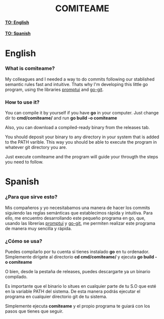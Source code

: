 <h1 align="center">COMITEAME</h1>

#### [TO: English](#English)
#### [TO: Spanish](#Spanish)

# English

### What is comiteame?
My colleagues and I needed a way to do commits following our stablished semantic rules fast and intuitive.
Thats why I'm developing this little go program, using the libraries [promptui](https://github.com/manifoldco/promptui) and
[go-git](https://github.com/go-git/go-git).

### How to use it?
You can compile it by yourself if you have **go** in your computer. Just change dir to **cmd/comiteame/** and run **go build -o comiteame**

Also, you can download a compiled-ready binary from the releases tab.

You should deposit your binary to any directory in your system that is added to the PATH varible. This way you should be able to execute the
program in whatever git directory you are.

Just execute comiteame and the program will guide your througth the steps you need to follow.

# Spanish

### ¿Para que sirve esto?
Mis compañeros y yo necesitabamos una manera de hacer los commits siguiendo las reglas semánticas que establecimos rápida y intuitiva.
Para ello, me encuentro desarrollando este pequeño programa en go, que, usando las librerías [promptui](https://github.com/manifoldco/promptui) y 
[go-git](https://github.com/go-git/go-git), me permiten realizar este programa de manera muy sencilla y rápida.

### ¿Cómo se usa?
Puedes compilarlo por tu cuenta si tienes instalado **go** en tu ordenador. Simplemente dirígete al directorio **cd cmd/comiteame/**
y ejecuta **go build -o comiteame**

O bien, desde la pestaña de releases, puedes descargarte ya un binario compilado.

Es importante que el binario lo situes en cualquier parte de tu S.O que esté en la variable PATH del sistema. De esta manera podrás ejecutar 
el programa en cualquier directorio git de tu sistema.

Simplemente ejecuta **comiteame** y el propio programa te guiará con los pasos que tienes que seguir.
